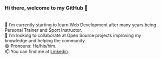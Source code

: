 ### Hi there, welcome to my GitHub 👋<br><br>

🌱 I’m currently starting to learn Web Development after many years being Personal Trainer and Sport Instructor. <br>
👯 I’m looking to collaborate at Open Source projects improving my knowledge and helping the community.<br>
😄 Pronouns: He/his/him. <br>
📫 You can find me at <a href="https://www.linkedin.com/in/goulartgb/"> Linkedin</a>.


<!--
**ovatsugbp/ovatsugbp** is a ✨ _special_ ✨ repository because its `README.md` (this file) appears on your GitHub profile.

Here are some ideas to get you started:

- 🔭 I’m currently working on ...
- 
- 👯 I’m looking to collaborate on ...
- 🤔 I’m looking for help with ...
- 💬 Ask me about ...
- 📫 How to reach me: ...
- 😄 Pronouns: ...
- ⚡ Fun fact: ...
-->
